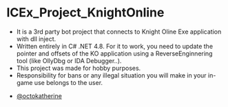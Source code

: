# ICEx_Project_KnightOnline
* It is a 3rd party bot project that connects to Knight Oline Exe application with dll inject. 
* Written entirely in C# .NET 4.8. For it to work, you need to update the pointer and offsets of the KO application using a ReverseEnginnering tool (like OllyDbg or IDA Debugger..).
* This project was made for hobby purposes.
* Responsibility for bans or any illegal situation you will make in your in-game use belongs to the user.
- [@octokatherine](https://github.com/cryptotyler)
